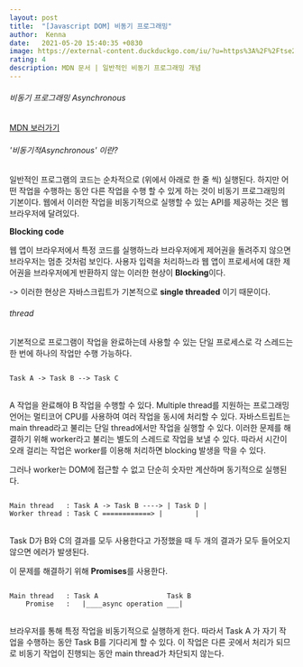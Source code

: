 ```yaml
---
layout: post
title:  "[Javascript DOM] 비동기 프로그래밍"
author:  Kenna
date:   2021-05-20 15:40:35 +0830
image: https://external-content.duckduckgo.com/iu/?u=https%3A%2F%2Ftse2.mm.bing.net%2Fth%3Fid%3DOIP.dG-yexYrhUA2RommlI9TmQHaEK%26pid%3DApi&f=1
rating: 4
description: MDN 문서 | 일반적인 비동기 프로그래밍 개념
---
```



###### 비동기 프로그래밍 Asynchronous
[MDN 보러가기]("https://developer.mozilla.org/ko/docs/Learn/JavaScript/Asynchronous/Concepts")

###### '비동기적Asynchronous' 이란?

일반적인 프로그램의 코드는 순차적으로 (위에서 아래로 한 줄 씩) 실행된다.
하지만 어떤 작업을 수행하는 동안 다른 작업을 수행 할 수 있게 하는 것이 비동기 프로그래밍의 기본이다.
웹에서 이러한 작업을 비동기적으로 실행할 수 있는 API를 제공하는 것은 웹브라우저에 달려있다.

**Blocking code**<br>

웹 앱이 브라우저에서 특정 코드를 실행하느라 브라우저에게 제어권을 돌려주지 않으면 브라우저는 멈춘 것처럼 보인다.
사용자 입력을 처리하느라 웹 앱이 프로세서에 대한 제어권을 브라우저에게 반환하지 않는 이러한 현상이 **Blocking**이다.

-> 이러한 현상은 자바스크립트가 기본적으로 **single threaded** 이기 때문이다.


###### thread

기본적으로 프로그램이 작업을 완료하는데 사용할 수 있는 단일 프로세스로
각 스레드는 한 번에 하나의 작업만 수행 가능하다.

<pre>
<code>
Task A -> Task B --> Task C
</code>
</pre>

A 작업을 완료해야 B 작업을 수행할 수 있다.
Multiple thread를 지원하는 프로그래밍 언어는 멀티코어 CPU를 사용하여 여러 작업을 동시에 처리할 수 있다.
자바스트립트는 main thread라고 불리는 단일 thread에서만 작업을 실행할 수 있다.
이러한 문제를 해결하기 위해 worker라고 불리는 별도의 스레드로 작업을 보낼 수 있다.
따라서 시간이 오래 걸리는 작업은 worker를 이용해 처리하면 blocking 발생을 막을 수 있다.

그러나 worker는 DOM에 접근할 수 없고 단순히 숫자만 계산하며 동기적으로 실행된다.

<pre>
<code>
Main thread   : Task A -> Task B ----> | Task D |
Worker thread : Task C ============> |        |
</code>
</pre>

Task D가 B와 C의 결과를 모두 사용한다고 가정했을 때 두 개의 결과가 모두 들어오지 않으면 에러가 발생된다.

이 문제를 해결하기 위해 
**Promises**를 사용한다.

<pre>
<code>
Main thread   : Task A                 Task B 
    Promise   :   |____async operation ___|
</code>
</pre>

브라우저를 통해 특정 작업을 비동기적으로 실행하게 한다. 따라서 Task A 가 자기 작업을 수행하는 동안 Task B를 기다리게 할 수 있다.
이 작업은 다른 곳에서 처리가 되므로 비동기 작업이 진행되는 동안 main thread가 차단되지 않는다.